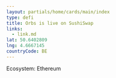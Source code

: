 ```yaml
---
layout: partials/home/cards/main/index
type: defi
title: Orbs is live on SushiSwap
links:
  - link.md
lat: 50.6402809
lng: 4.6667145
countryCode: BE
---
```


Ecosystem: Ethereum
